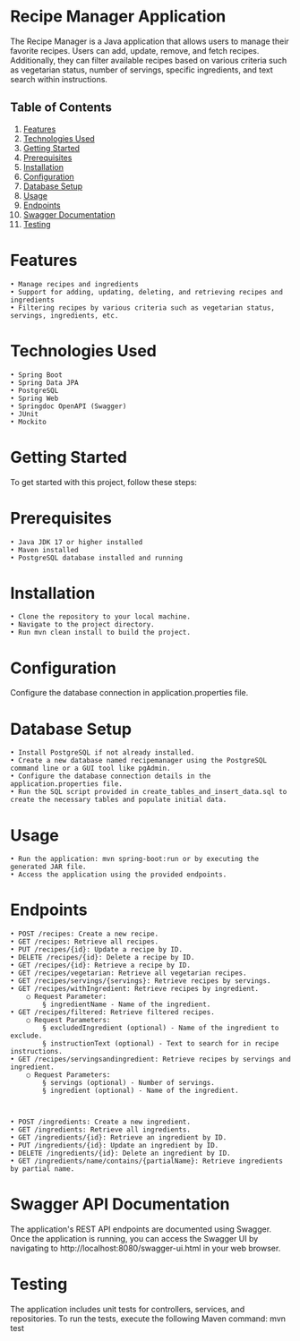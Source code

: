 # Recipe Manager Application

The Recipe Manager is a Java application that allows users to manage their favorite recipes. Users can add, update, remove, and fetch recipes. Additionally, they can filter available recipes based on various criteria such as vegetarian status, number of servings, specific ingredients, and text search within instructions.

## Table of Contents


1. [Features](#Features)
2. [Technologies Used](#technologies-used)
3. [Getting Started](#getting-started)
4. [Prerequisites](#prerequisites)
5. [Installation](#installation)
6. [Configuration](#configuration)
7. [Database Setup](#database-setup)
8. [Usage](#usage)
9. [Endpoints](#endpoints)
10. [Swagger Documentation](#swagger-documentation)
11. [Testing](#testing)

# Features

	• Manage recipes and ingredients
	• Support for adding, updating, deleting, and retrieving recipes and ingredients
	• Filtering recipes by various criteria such as vegetarian status, servings, ingredients, etc.


# Technologies Used

	• Spring Boot
	• Spring Data JPA 
	• PostgreSQL
	• Spring Web
	• Springdoc OpenAPI (Swagger)
	• JUnit
	• Mockito

# Getting Started

To get started with this project, follow these steps:

# Prerequisites

	• Java JDK 17 or higher installed
	• Maven installed
	• PostgreSQL database installed and running

# Installation
	• Clone the repository to your local machine.
	• Navigate to the project directory.
	• Run mvn clean install to build the project.

# Configuration

Configure the database connection in application.properties file.

# Database Setup

	• Install PostgreSQL if not already installed.
	• Create a new database named recipemanager using the PostgreSQL command line or a GUI tool like pgAdmin.
	• Configure the database connection details in the application.properties file.
	• Run the SQL script provided in create_tables_and_insert_data.sql to create the necessary tables and populate initial data.

# Usage
	• Run the application: mvn spring-boot:run or by executing the generated JAR file.
	• Access the application using the provided endpoints.

# Endpoints


	• POST /recipes: Create a new recipe.
	• GET /recipes: Retrieve all recipes.
	• PUT /recipes/{id}: Update a recipe by ID.
	• DELETE /recipes/{id}: Delete a recipe by ID.
	• GET /recipes/{id}: Retrieve a recipe by ID.
	• GET /recipes/vegetarian: Retrieve all vegetarian recipes.
	• GET /recipes/servings/{servings}: Retrieve recipes by servings.
	• GET /recipes/withIngredient: Retrieve recipes by ingredient. 
		○ Request Parameter: 
			§ ingredientName - Name of the ingredient.
	• GET /recipes/filtered: Retrieve filtered recipes. 
		○ Request Parameters:
			§ excludedIngredient (optional) - Name of the ingredient to exclude.
			§ instructionText (optional) - Text to search for in recipe instructions.
	• GET /recipes/servingsandingredient: Retrieve recipes by servings and ingredient.
		○ Request Parameters:
			§ servings (optional) - Number of servings.
			§ ingredient (optional) - Name of the ingredient.



	• POST /ingredients: Create a new ingredient.
	• GET /ingredients: Retrieve all ingredients.
	• GET /ingredients/{id}: Retrieve an ingredient by ID.
	• PUT /ingredients/{id}: Update an ingredient by ID.
	• DELETE /ingredients/{id}: Delete an ingredient by ID.
 	• GET /ingredients/name/contains/{partialName}: Retrieve ingredients by partial name.


# Swagger API Documentation

The application's REST API endpoints are documented using Swagger. Once the application is running, you can access the Swagger UI by navigating to http://localhost:8080/swagger-ui.html in your web browser.

# Testing

The application includes unit tests for controllers, services, and repositories. To run the tests, execute the following Maven command: mvn test


